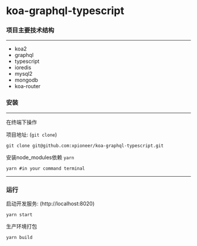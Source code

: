 # koa-graphql-typescript

### 项目主要技术结构

***
* koa2
* graphql
* typescript
* ioredis
* mysql2
* mongodb
* koa-router

### 安装
***
在终端下操作

项目地址: (`git clone`)

```
git clone git@github.com:xpioneer/koa-graphql-typescript.git
```

安装node_modules依赖 `yarn`

```
yarn #in your command terminal
```
***


### 运行
启动开发服务: (http://localhost:8020)

```
yarn start
```

生产环境打包

```
yarn build
```



